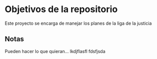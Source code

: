 # Objetivos de la repositorio

Este proyecto se encarga de manejar los planes de la liga de la justicia


## Notas
Pueden hacer lo que quieran...
lkdjflasfl
fdsfjsda